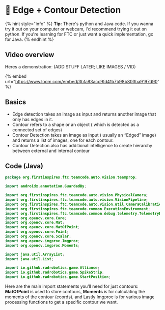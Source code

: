# 🔳 Edge + Contour Detection

{% hint style="info" %}
**Tip:** There's python and Java code. If you wanna try it out on your computer or webcam, I'd recommend trying it out on python. If you're learning for FTC or just want a quick implementation, go for Java.
{% endhint %}

## Video overview

Heres a demonstration: (ADD STUFF LATER; LIKE IMAGES / VID)

{% embed url="https://www.loom.com/embed/3bfa83acc9fd41b7b98b803ba9197d90" %}

## Basics

* Edge detection takes an image as input and returns another image that only has edges in it.
* Contour refers to a shape or an object ( which is detected as a connected set of edges)
* Contour Detection takes an image as input ( usually an “Edged” image) and returns a list of images, one for each contour.&#x20;
* Contour Detection also has additional intelligence to create hierarchy between external and internal contour

## Code (Java)

```java
package org.firstinspires.ftc.teamcode.auto.vision.teamprop;

import androidx.annotation.GuardedBy;

import org.firstinspires.ftc.teamcode.auto.vision.PhysicalCamera;
import org.firstinspires.ftc.teamcode.auto.vision.VisionPipeline;
import org.firstinspires.ftc.teamcode.auto.vision.util.CameraCalibration;
import org.firstinspires.ftc.teamcode.common.ExecutionEnvironment;
import org.firstinspires.ftc.teamcode.common.debug.telemetry.TelemetryData;
import org.opencv.core.Core;
import org.opencv.core.Mat;
import org.opencv.core.MatOfPoint;
import org.opencv.core.Point;
import org.opencv.core.Scalar;
import org.opencv.imgproc.Imgproc;
import org.opencv.imgproc.Moments;

import java.util.ArrayList;
import java.util.List;

import io.github.radrobotics.game.Alliance;
import io.github.radrobotics.game.SpikeStrip;
import io.github.radrobotics.game.StartPosition;
```

Here are the main import statements you'll need for just contours: **MatOfPoint** is used to store contours, **Moments** is for calculating the moments of the contour (coords), and Lastly Imgproc is for various image processing functions to get a specific contour we want.

```java
```

